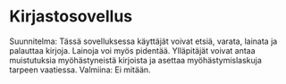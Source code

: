 # Kirjastosovellus
Suunnitelma:
Tässä sovelluksessa käyttäjät voivat etsiä, varata, lainata ja palauttaa kirjoja.
Lainoja voi myös pidentää.
Ylläpitäjät voivat antaa muistutuksia myöhästyneistä kirjoista ja asettaa myöhästymislaskuja tarpeen vaatiessa.
Valmiina:
Ei mitään.
